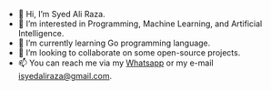 - 👋 Hi, I’m Syed Ali Raza.
- 👀 I’m interested in Programming, Machine Learning, and Artificial Intelligence.
- 🌱 I’m currently learning Go programming language.
- 💞️ I’m looking to collaborate on some open-source projects.
- 📫 You can reach me via my [Whatsapp](https://wa.me/353852099600) or my e-mail isyedaliraza@gmail.com.

<!---
isyedaliraza/isyedaliraza is a ✨ special ✨ repository because its `README.md` (this file) appears on your GitHub profile.
You can click the Preview link to take a look at your changes.
--->
